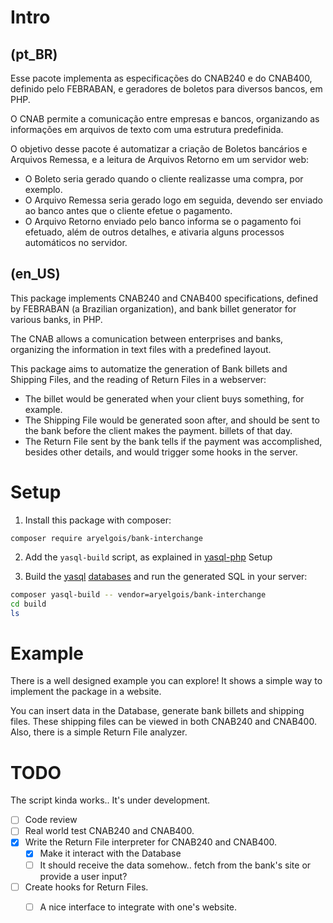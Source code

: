 # Intro

## (pt_BR)

Esse pacote implementa as especificações do CNAB240 e do CNAB400, definido pelo
FEBRABAN, e geradores de boletos para diversos bancos, em PHP.

O CNAB permite a comunicação entre empresas e bancos, organizando as informações
em arquivos de texto com uma estrutura predefinida.

O objetivo desse pacote é automatizar a criação de Boletos bancários e Arquivos
Remessa, e a leitura de Arquivos Retorno em um servidor web:

- O Boleto seria gerado quando o cliente realizasse uma compra, por exemplo.
- O Arquivo Remessa seria gerado logo em seguida, devendo ser enviado ao banco
  antes que o cliente efetue o pagamento.
- O Arquivo Retorno enviado pelo banco informa se o pagamento foi efetuado, além
  de outros detalhes, e ativaria alguns processos automáticos no servidor.


## (en_US)

This package implements CNAB240 and CNAB400 specifications, defined by FEBRABAN
(a Brazilian organization), and bank billet generator for various banks, in PHP.

The CNAB allows a comunication between enterprises and banks, organizing the
information in text files with a predefined layout.

This package aims to automatize the generation of Bank billets and Shipping
Files, and the reading of Return Files in a webserver:

- The billet would be generated when your client buys something, for example.
- The Shipping File would be generated soon after, and should be sent to the
  bank before the client makes the payment.
  billets of that day.
- The Return File sent by the bank tells if the payment was accomplished,
  besides other details, and would trigger some hooks in the server.


# Setup

1. Install this package with composer:

  `composer require aryelgois/bank-interchange`

2. Add the `yasql-build` script, as explained in [yasql-php] Setup

3. Build the [yasql][] [databases] and run the generated SQL in your server:

 ```bash
composer yasql-build -- vendor=aryelgois/bank-interchange
cd build
ls
 ```


# Example

There is a well designed example you can explore! It shows a simple way to
implement the package in a website.

You can insert data in the Database, generate bank billets and shipping files.
These shipping files can be viewed in both CNAB240 and CNAB400. Also, there is
a simple Return File analyzer.


# TODO

The script kinda works.. It's under development.

- [ ] Code review
- [ ] Real world test CNAB240 and CNAB400.
- [x] Write the Return File interpreter for CNAB240 and CNAB400.
  - [x] Make it interact with the Database
  - [ ] It should receive the data somehow.. fetch from the bank's site or
    provide a user input?
- [ ] Create hooks for Return Files.
  - [ ] A nice interface to integrate with one's website.


[databases]: config/databases.yml

[yasql]: https://github.com/aryelgois/yasql
[yasql-php]: https://github.com/aryelgois/yasql-php
